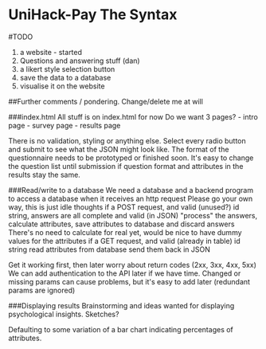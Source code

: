 # UniHack-Pay The Syntax

#TODO
1. a website - started
2. Questions and answering stuff (dan)
2. a likert style selection button
3. save the data to a database
4. visualise it on the website


##Further comments / pondering. Change/delete me at will

###index.html
All stuff is on index.html for now
Do we want 3 pages?
    - intro page
    - survey page
    - results page

There is no validation, styling or anything else. Select every radio button and submit to see 
what the JSON might look like. The format of the questionnaire needs to be prototyped or finished
soon. It's easy to change the question list until submission if question format and attributes
in the results stay the same.

###Read/write to a database
We need a database and a backend program to access a database when it receives an http request
Please go your own way, this is just idle thoughts
    if a POST request, and valid (unused?) id string, answers are all complete and valid (in JSON)
        "process" the answers, calculate attributes, save attributes to database and discard answers
        There's no need to calculate for real yet, would be nice to have dummy values for the attributes
    if a GET request, and valid (already in table) id string
        read attributes from database
        send them back in JSON

Get it working first, then later worry about return codes (2xx, 3xx, 4xx, 5xx)
We can add authentication to the API later if we have time.
Changed or missing params can cause problems, but it's easy to add later (redundant params are ignored)

###Displaying results
Brainstorming and ideas wanted for displaying psychological insights. Sketches?

Defaulting to some variation of a bar chart indicating percentages of attributes.